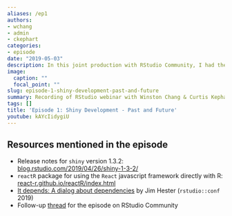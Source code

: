 ```yaml
---
aliases: /ep1
authors:
- wchang
- admin
- ckephart
categories:
- episode
date: "2019-05-03"
description: In this joint production with RStudio Community, I had the pleasure of discussing the journey of Shiny and where it is headed in the future with RStudio software engineer Winston Chang! We discuss the key events that triggered their efforts to make Shiny a production-ready framework, how principles of software design are invaluable for creating complex applications, and exciting plans for revamping the user interface and new integrations. If you would like to provide feedback or ask questions, please visit the dedicated [thread](https://community.rstudio.com/t/shiny-developer-series-episode-1-follow-up-thread/29491) on the RStudio Community portal!
image:
  caption: ""
  focal_point: ""
slug: episode-1-shiny-development-past-and-future
summary: Recording of RStudio webinar with Winston Chang & Curtis Kephart
tags: []
title: 'Episode 1: Shiny Development - Past and Future'
youtube: kAYcIidygiU
---
```


## Resources mentioned in the episode

* Release notes for `shiny` version 1.3.2: [blog.rstudio.com/2019/04/26/shiny-1-3-2/](https://blog.rstudio.com/2019/04/26/shiny-1-3-2/)
* `reactR` package for using the `React` javascript framework directly with R: [react-r.github.io/reactR/index.html](https://react-r.github.io/reactR/index.html)
* [It depends: A dialog about dependencies](https://resources.rstudio.com/rstudio-conf-2019/it-depends-a-dialog-about-dependencies) by Jim Hester (`rstudio::conf` 2019)
* Follow-up [thread](https://community.rstudio.com/t/shiny-developer-series-episode-1-follow-up-thread/29491) for the episode on RStudio Community

